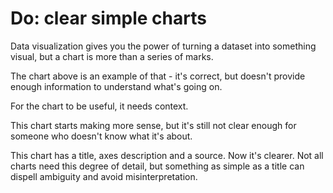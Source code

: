 # Do: clear simple charts

Data visualization gives you the power of turning a dataset into something visual, but a chart is more than a series of marks. 

<!-- INJECT:"DontSimpleChart" -->

The chart above is an example of that - it's correct, but doesn't provide enough information to understand what's going on. 

For the chart to be useful, it needs context.

<!-- INJECT:"LessSimpleChart" -->

This chart starts making more sense, but it's still not clear enough for someone who doesn't know what it's about.

<!-- INJECT:"ChartWithContext" -->

This chart has a title, axes description and a source. Now it's clearer. Not all charts need this degree of detail, but something as simple as a title can dispell ambiguity and avoid misinterpretation.
